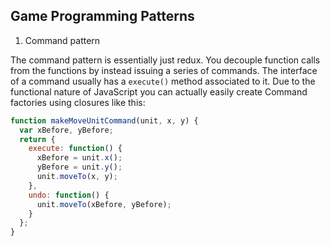 ## Game Programming Patterns

1. Command pattern

The command pattern is essentially just redux.  You decouple function calls from
the functions by instead issuing a series of commands.  The interface of a
command usually has a `execute()` method associated to it.  Due to the
functional nature of JavaScript you can actually easily create Command factories
using closures like this:

```javascript
function makeMoveUnitCommand(unit, x, y) {
  var xBefore, yBefore;
  return {
    execute: function() {
      xBefore = unit.x();
      yBefore = unit.y();
      unit.moveTo(x, y);
    },
    undo: function() {
      unit.moveTo(xBefore, yBefore);
    }
  };
}
```
